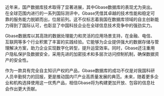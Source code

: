 近年来，国产数据库技术取得了显著进展，其中Gbase数据库的表现尤为突出。在全球范围内进行的一系列国际测评中，Gbase凭借其卓越的技术性能和稳定可靠的服务能力脱颖而出，位居前列。这不仅标志着我国在数据库领域的自主创新能力得到了国际认可，也彰显了中国科技企业在全球信息技术竞争中的强劲实力。

Gbase数据库以其高效的数据处理能力和灵活的应用场景支持，在金融、电信、互联网等多个行业积累了丰富的实践经验。它能够为企业提供强大的数据存储与管理解决方案，助力企业实现数字化转型，提升运营效率。同时，Gbase还注重用户隐私保护及数据安全，采用先进的加密技术和多层次访问控制机制，确保数据资产的安全性。

作为一款具有完全自主知识产权的产品，Gbase数据库的成功不仅是对我国科研人员辛勤努力的回报，更是推动国内IT产业高质量发展的典范。未来，随着更多企业和机构选择使用这一优秀产品，相信Gbase将为构建更加开放、包容的信息社会作出更大贡献。